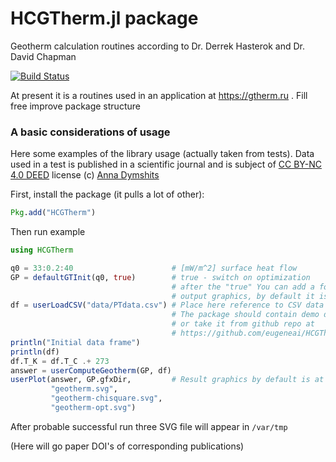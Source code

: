 # HCGTherm.jl package

Geotherm calculation routines according to Dr. Derrek Hasterok and Dr. David Chapman

[![Build Status](https://github.com/eugeneai/HCGTherm.jl/actions/workflows/CI.yml/badge.svg?branch=master)](https://github.com/eugeneai/HCGTherm.jl/actions/workflows/CI.yml?query=branch%3Amaster)

At present it is a routines used in an application at https://gtherm.ru . Fill free improve package structure

### A basic considerations of usage

Here some examples of the library usage (actually taken from tests).  Data used in a test is published in a scientific journal and is subject of [CC BY-NC 4.0 DEED](https://creativecommons.org/licenses/by-nc/4.0/deed.en) license (c) [Anna Dymshits](https://www.researchgate.net/profile/Anna-Dymshits)

First, install the package (it pulls a lot of other):

```julia
Pkg.add("HCGTherm")
```

Then run example

```julia
using HCGTherm

q0 = 33:0.2:40                      # [mW/m^2] surface heat flow
GP = defaultGTInit(q0, true)        # true - switch on optimization
                                    # after the "true" You can add a folder, where put
                                    # output graphics, by default it is "/var/tmp"
df = userLoadCSV("data/PTdata.csv") # Place here reference to CSV data file, see format below
                                    # The package should contain demo data,
                                    # or take it from github repo at
                                    # https://github.com/eugeneai/HCGTherm.jl/tree/master/test/data
println("Initial data frame")
println(df)
df.T_K = df.T_C .+ 273
answer = userComputeGeotherm(GP, df)
userPlot(answer, GP.gfxDir,         # Result graphics by default is at /var/tmp
         "geotherm.svg",
         "geotherm-chisquare.svg",
         "geotherm-opt.svg")
```

After probable successful run three SVG file will appear in ```/var/tmp```

(Here will go paper DOI's of corresponding publications)

